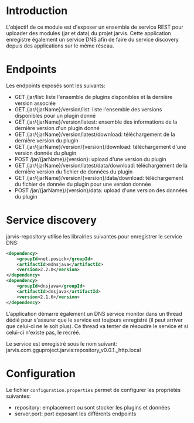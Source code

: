 # Introduction

L'objectif de ce module est d'exposer un ensemble de service REST pour uploader des modules (jar et data) du projet jarvis. Cette application enregistre également un  service DNS afin de faire du service discovery depuis des applications sur le même réseau.

# Endpoints

Les endpoints exposés sont les suivants:

* GET /jar/list: liste l'ensemble de plugins disponibles et la dernière version associée
* GET /jar/{jarName}/version/list: liste l'ensemble des versions disponibles pour un plugin donné
* GET /jar/{jarName}/version/latest: ensemble des informations de la dernière version d'un plugin donné
* GET /jar/{jarName}/version/latest/download: téléchargement de la dernière version du plugin
* GET /jar/{jarName}/version/{version}/download: téléchargement d'une version donnée du plugin
* POST /jar/{jarName}/{version}: upload d'une version du plugin
* GET /jar/{jarName}/version/latest/data/download: téléchargement de la dernière version du fichier de données du plugin 
* GET /jar/{jarName}/version/{version}/data/download: téléchargement du fichier de donnée du plugin pour une version donnée
* POST /jar/{jarName}/{version}/data: upload d'une version des données du plugin

# Service discovery

jarvis-repository utilise les librairies suivantes pour enregistrer le service DNS:

```xml
<dependency>
	<groupId>net.posick</groupId>
	<artifactId>mdnsjava</artifactId>
	<version>2.2.0</version>
</dependency>
<dependency>
	<groupId>dnsjava</groupId>
	<artifactId>dnsjava</artifactId>
	<version>2.1.6</version>
</dependency>
```

L'application démarre également un DNS service monitor dans un thread dédié pour s'assurer que le service est toujours enregistré (il peut arriver que celui-ci ne le soit plus). Ce thread va tenter de résoudre le service et si celui-ci n'existe pas, le recréé.

Le service est enregistré sous le nom suivant: jarvis.com.gguproject.jarvis:repository_v0.0.1._http.local

# Configuration

Le fichier `configuration.properties` permet de configurer les propriétés suivantes:
* repository: emplacement ou sont stocker les plugins et données
* server.port: port exposant les différents endpoints